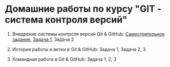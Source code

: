 # Домашние работы по курсу "GIT - система контроля версий"
1. Внедрение системы контроля версий Git & GitHub: [Самостоятельное задание](https://github.com/Natalchik/demo.git), [Задача 1](https://github.com/Natalchik/Site-for-import.git), Задача 2

2. История работы и ветки в Git & GitHub: Задача 1, Задача 2, 3

3. Командная работа в Git & GitHub: Задача 1, 2, 3
